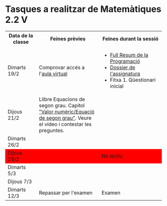# Tasques a realitzar de Matemàtiques 2.2 V

<table>
  <tr>
    <th width="20%">Data de la classe</th>
    <th width="40%">Feines prèvies</th>
    <th width="40%">Feines durant la sessió</th>
  </tr>
  <tr>
    <td>Dimarts 19/2</td>
    <td>
      Comprovar accés a l'<a href="http://aulavirtual.caib.es/c07013905/course/view.php?id=251" title="aula virtual">aula virtual</a>
    </td>
    <td>
      <ul>
        <li><a href="http://aulavirtual.caib.es/c07013905/mod/resource/view.php?id=11127" title="Full Resum de la Programació">Full Resum de la Programació</a></li>
        <li><a href="http://aulavirtual.caib.es/c07013905/mod/resource/view.php?id=14986" title="Dossier de l'assignatura">Dossier de l'assignatura</a></li>
        <li>Fitxa 1. Qüestionari inicial</li>
      </ul>
    </td>
  </tr>
  <tr>
    <td>Dijous 21/2</td>
    <td>
      Llibre Equacions de segon grau. Capítol <a href="http://aulavirtual.caib.es/c07013905/mod/book/view.php?id=14992&chapterid=12">"Valor numèric/Equació de segon grau"</a>. Veure el vídeo i contestar les preguntes.
    </td>
    <td></td>
  </tr>
  <tr>
    <td>Dimarts 26/2</td>
    <td></td>
    <td></td>
  </tr>
  <tr style="background-color: red">
    <td>Dijous 28/2</td>
    <td></td>
    <td>No lectiu</td>
  </tr>
  <tr>
    <td>Dimarts 5/3</td>
    <td></td>
    <td></td>
  </tr>
  <tr>
    <td>Dijous 7/3</td>
    <td></td>
    <td></td>
  </tr>
  <tr>
    <td>Dimarts 12/3</td>
    <td>Repassar per l'examen</td>
    <td>Examen</td>
  </tr>
</table>
